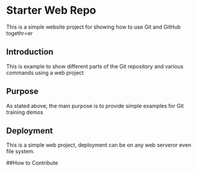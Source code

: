 # Starter Web Repo

This is a simple website project for showing how to use Git and GitHub togethr=er

## Introduction

This is example to show different parts of the Git repository and various commands using a web project

## Purpose

As stated above, the main purpose is to provide simple examples for Git training demos

## Deployment

This is a simple web project, deployment can be on any web serveror even file system.

##How to Contribute
